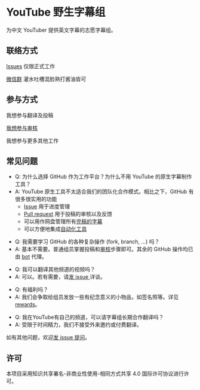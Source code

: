 # YouTube 野生字幕组

为中文 YouTuber 提供英文字幕的志愿字幕组。

## 联络方式

[Issues](https://github.com/immoonancient/YTSubtitles/issues) 仅限正式工作

[微信群](docs/wechat.md) 灌水吐槽混脸熟打酱油皆可

## 参与方式

我想参与翻译及投稿

[我想参与审核](tutorial/review-comment.md)

我想参与更多其他工作

<!--
欢迎参与翻译[待翻译视频](https://github.com/immoonancient/YTSubtitles/issues?q=is%3Aopen+is%3Aissue+label%3A待翻译)，或其他自己喜欢的视频。
翻译流程：
1. 制作中英文对照的字幕文件
2. 以 pull request 的形式提交字幕供大家审核
3. 按照审核意见修改字幕并定稿
4. 将定稿的字幕上传至 YouTube

亦可[参与审核校对](https://github.com/immoonancient/YTSubtitles/pulls)。

详见 [CONTRIBUTING.md](CONTRIBUTING.md)

详见[翻译要求](docs/translation-requirements.md)和[审核要求](docs/review-requirements.md)。

TODO(immoonancient): 添加以上文档。
-->

## 常见问题

- Q: 为什么选择 GitHub 作为工作平台？为什么不用 YouTube 的原生字幕制作工具？
- A: YouTube 原生工具不太适合我们的团队化合作模式。相比之下，GitHub 有很多很实用的功能
  * [Issue](https://github.com/immoonancient/YTSubtitles/issues) 用于进度管理
  * [Pull request](https://github.com/immoonancient/YTSubtitles/pulls) 用于投稿的审核以及反馈
  * 可以用作网盘管理所有[完稿的字幕](subtitles/)
  * 可以方便地集成[自动化工具](https://github.com/apps/ytsubtitles-bot)

<!---->

- Q: 我需要学习 GitHub 的各种复杂操作 (fork, branch, ...) 吗？
- A: 基本不需要。普通组员掌握投稿和[审核](docs/review-requirements.md)步骤即可。其余的 GitHub 操作均已由 [bot](https://github.com/apps/ytsubtitles-bot) 代理。

<!--TODO(immoonancient): 添加上述文档，修正链接-->

<!---->

- Q: 我可以翻译其他频道的视频吗？
- A: 可以。若有需要，请[发 issue ](https://github.com/immoonancient/YTSubtitles/issues)详谈。

<!---->

- Q: 有福利吗？
- A: 我们会争取给组员发放一些有纪念意义的小物品，如签名照等。详见 [rewards](/rewards)。

<!---->

- Q: 我在YouTube有自己的频道，可以请字幕组长期合作翻译吗？
- A: 受限于时间精力，我们不接受外来邀约或付费翻译。

<!---->

如有其他问题，欢迎[发 issue 提问](https://github.com/immoonancient/YTSubtitles/issues)。

## 许可

本项目采用知识共享署名-非商业性使用-相同方式共享 4.0 国际许可协议进行许可。
